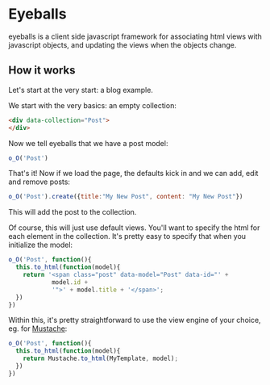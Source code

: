 # Eyeballs #

eyeballs is a client side javascript framework for associating html views with javascript objects, and updating the views when the objects change.

## How it works ##

Let's start at the very start: a blog example.

We start with the very basics: an empty collection:

```html
<div data-collection="Post">
</div>
```

Now we tell eyeballs that we have a post model:

```javascript
o_O('Post')
```

That's it! Now if we load the page, the defaults kick in and we can add, edit and remove posts:

```javascript
o_O('Post').create({title:"My New Post", content: "My New Post"})
```

This will add the post to the collection.

Of course, this will just use default views. You'll want to specify the html for each element in the collection. It's pretty easy to specify that when you initialize the model:

```javascript
o_O('Post', function(){
  this.to_html(function(model){
    return '<span class="post" data-model="Post" data-id="' +
            model.id +
            '">' + model.title + '</span>';
  })
})
```

Within this, it's pretty straightforward to use the view engine of your choice, eg. for [Mustache](https://github.com/janl/mustache.js):

```javascript
o_O('Post', function(){
  this.to_html(function(model){
    return Mustache.to_html(MyTemplate, model);
  })
})
```